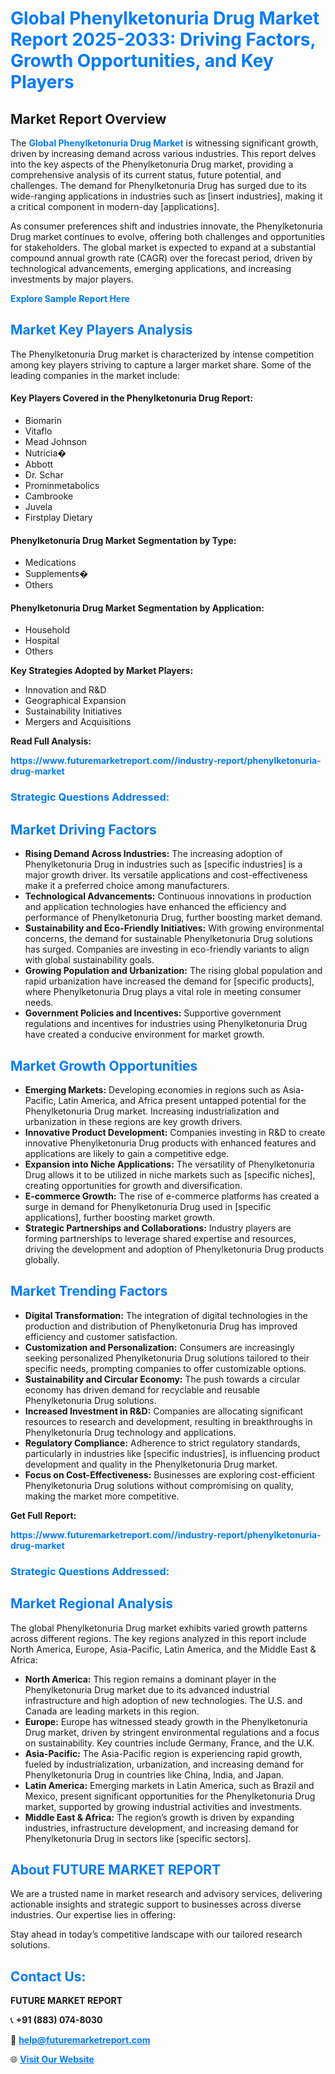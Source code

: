 <h1 style="color: #007BFF;">Global Phenylketonuria Drug Market Report 2025-2033: Driving Factors, Growth Opportunities, and Key Players</h1>

<section id="overview">
<h2>Market Report Overview</h2>
<p>The <a href="https://www.futuremarketreport.com//industry-report/phenylketonuria-drug-market" style="color: #007BFF; text-decoration: none;"><strong>Global Phenylketonuria Drug Market</strong></a> is witnessing significant growth, driven by increasing demand across various industries. This report delves into the key aspects of the Phenylketonuria Drug market, providing a comprehensive analysis of its current status, future potential, and challenges. The demand for Phenylketonuria Drug has surged due to its wide-ranging applications in industries such as [insert industries], making it a critical component in modern-day [applications].</p>
<p>As consumer preferences shift and industries innovate, the Phenylketonuria Drug market continues to evolve, offering both challenges and opportunities for stakeholders. The global market is expected to expand at a substantial compound annual growth rate (CAGR) over the forecast period, driven by technological advancements, emerging applications, and increasing investments by major players.</p>
</section>

<section id="overview">
<p><a href="https://www.futuremarketreport.com//request-sample/reportId=85083" style="color: #007BFF; text-decoration: none;"><strong>Explore Sample Report Here</strong></a></p>
</section>

<section id="key-players">
<h2 style="color: #007BFF;">Market Key Players Analysis</h2>
<p>The Phenylketonuria Drug market is characterized by intense competition among key players striving to capture a larger market share. Some of the leading companies in the market include:</p>
<h4>Key Players Covered in the Phenylketonuria Drug Report:</h4>
<ul><li>Biomarin</li><li>Vitaflo</li><li>Mead Johnson</li><li>Nutricia�</li><li>Abbott</li><li>Dr. Schar</li><li>Prominmetabolics</li><li>Cambrooke</li><li>Juvela</li><li>Firstplay Dietary</li></ul>
<h4>Phenylketonuria Drug Market Segmentation by Type:</h4>
<ul><li>Medications</li><li>Supplements�</li><li>Others</li></ul>

<h4>Phenylketonuria Drug Market Segmentation by Application:</h4>
<ul><li>Household</li><li>Hospital</li><li>Others</li></ul>
<p><strong>Key Strategies Adopted by Market Players:</strong></p>
<ul>
<li>Innovation and R&D</li>
<li>Geographical Expansion</li>
<li>Sustainability Initiatives</li>
<li>Mergers and Acquisitions</li>
</ul>
</section>

<section>
<p><strong>Read Full Analysis: </strong></p><a href="https://www.futuremarketreport.com//industry-report/phenylketonuria-drug-market" style="color: #007BFF; text-decoration: none;"><strong>https://www.futuremarketreport.com//industry-report/phenylketonuria-drug-market</strong></a>
<h3 style="color: #007BFF;">Strategic Questions Addressed:</h3>
</section>

<section id="driving-factors">
<h2 style="color: #007BFF;">Market Driving Factors</h2>
<ul>
<li><strong>Rising Demand Across Industries:</strong> The increasing adoption of Phenylketonuria Drug in industries such as [specific industries] is a major growth driver. Its versatile applications and cost-effectiveness make it a preferred choice among manufacturers.</li>
<li><strong>Technological Advancements:</strong> Continuous innovations in production and application technologies have enhanced the efficiency and performance of Phenylketonuria Drug, further boosting market demand.</li>
<li><strong>Sustainability and Eco-Friendly Initiatives:</strong> With growing environmental concerns, the demand for sustainable Phenylketonuria Drug solutions has surged. Companies are investing in eco-friendly variants to align with global sustainability goals.</li>
<li><strong>Growing Population and Urbanization:</strong> The rising global population and rapid urbanization have increased the demand for [specific products], where Phenylketonuria Drug plays a vital role in meeting consumer needs.</li>
<li><strong>Government Policies and Incentives:</strong> Supportive government regulations and incentives for industries using Phenylketonuria Drug have created a conducive environment for market growth.</li>
</ul>
</section>

<section id="growth-opportunities">
<h2 style="color: #007BFF;">Market Growth Opportunities</h2>
<ul>
<li><strong>Emerging Markets:</strong> Developing economies in regions such as Asia-Pacific, Latin America, and Africa present untapped potential for the Phenylketonuria Drug market. Increasing industrialization and urbanization in these regions are key growth drivers.</li>
<li><strong>Innovative Product Development:</strong> Companies investing in R&D to create innovative Phenylketonuria Drug products with enhanced features and applications are likely to gain a competitive edge.</li>
<li><strong>Expansion into Niche Applications:</strong> The versatility of Phenylketonuria Drug allows it to be utilized in niche markets such as [specific niches], creating opportunities for growth and diversification.</li>
<li><strong>E-commerce Growth:</strong> The rise of e-commerce platforms has created a surge in demand for Phenylketonuria Drug used in [specific applications], further boosting market growth.</li>
<li><strong>Strategic Partnerships and Collaborations:</strong> Industry players are forming partnerships to leverage shared expertise and resources, driving the development and adoption of Phenylketonuria Drug products globally.</li>
</ul>
</section>

<section id="trending-factors">
<h2 style="color: #007BFF;">Market Trending Factors</h2>
<ul>
<li><strong>Digital Transformation:</strong> The integration of digital technologies in the production and distribution of Phenylketonuria Drug has improved efficiency and customer satisfaction.</li>
<li><strong>Customization and Personalization:</strong> Consumers are increasingly seeking personalized Phenylketonuria Drug solutions tailored to their specific needs, prompting companies to offer customizable options.</li>
<li><strong>Sustainability and Circular Economy:</strong> The push towards a circular economy has driven demand for recyclable and reusable Phenylketonuria Drug solutions.</li>
<li><strong>Increased Investment in R&D:</strong> Companies are allocating significant resources to research and development, resulting in breakthroughs in Phenylketonuria Drug technology and applications.</li>
<li><strong>Regulatory Compliance:</strong> Adherence to strict regulatory standards, particularly in industries like [specific industries], is influencing product development and quality in the Phenylketonuria Drug market.</li>
<li><strong>Focus on Cost-Effectiveness:</strong> Businesses are exploring cost-efficient Phenylketonuria Drug solutions without compromising on quality, making the market more competitive.</li>
</ul>
</section>

<section>
<p><strong>Get Full Report: </strong></p><a href="https://www.futuremarketreport.com//industry-report/phenylketonuria-drug-market" style="color: #007BFF; text-decoration: none;"><strong>https://www.futuremarketreport.com//industry-report/phenylketonuria-drug-market</strong></a>
<h3 style="color: #007BFF;">Strategic Questions Addressed:</h3>
</section>


<section id="regional-analysis">
<h2 style="color: #007BFF;">Market Regional Analysis</h2>
<p>The global Phenylketonuria Drug market exhibits varied growth patterns across different regions. The key regions analyzed in this report include North America, Europe, Asia-Pacific, Latin America, and the Middle East & Africa:</p>
<ul>
<li><strong>North America:</strong> This region remains a dominant player in the Phenylketonuria Drug market due to its advanced industrial infrastructure and high adoption of new technologies. The U.S. and Canada are leading markets in this region.</li>
<li><strong>Europe:</strong> Europe has witnessed steady growth in the Phenylketonuria Drug market, driven by stringent environmental regulations and a focus on sustainability. Key countries include Germany, France, and the U.K.</li>
<li><strong>Asia-Pacific:</strong> The Asia-Pacific region is experiencing rapid growth, fueled by industrialization, urbanization, and increasing demand for Phenylketonuria Drug in countries like China, India, and Japan.</li>
<li><strong>Latin America:</strong> Emerging markets in Latin America, such as Brazil and Mexico, present significant opportunities for the Phenylketonuria Drug market, supported by growing industrial activities and investments.</li>
<li><strong>Middle East & Africa:</strong> The region’s growth is driven by expanding industries, infrastructure development, and increasing demand for Phenylketonuria Drug in sectors like [specific sectors].</li>
</ul>
</section>

<footer>
<h2 style="color: #007BFF;">About FUTURE MARKET REPORT</h2>
<p>We are a trusted name in market research and advisory services, delivering actionable insights and strategic support to businesses across diverse industries. Our expertise lies in offering:</p>

<p>Stay ahead in today’s competitive landscape with our tailored research solutions.</p>

<h2 style="color: #007BFF;">Contact Us:</h2>
<p><strong>FUTURE MARKET REPORT</strong></p>
<p>📞 <strong>+91 (883) 074-8030</strong></p>
<p>📧 <strong><a href="mailto:help@futuremarketreport.com" style="color: #007BFF;">help@futuremarketreport.com</a></strong></p>
<p>🌐 <strong><a href="https://www.futuremarketreport.com/" style="color: #007BFF;">Visit Our Website</a></strong></p>
</footer>
